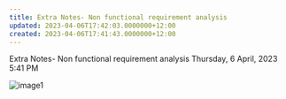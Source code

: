 ```yaml
---
title: Extra Notes- Non functional requirement analysis
updated: 2023-04-06T17:42:03.0000000+12:00
created: 2023-04-06T17:41:43.0000000+12:00
---
```


Extra Notes- Non functional requirement analysis
Thursday, 6 April, 2023
5:41 PM

![image1](../../../../resources/536c7237063349289a990451bdb52faa.png)
